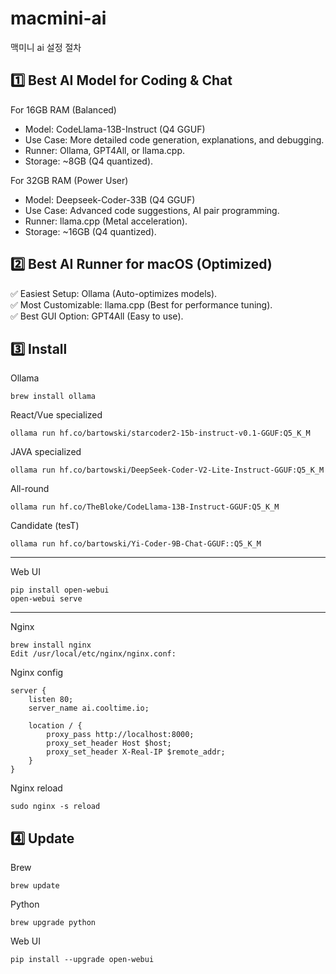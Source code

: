 # macmini-ai
맥미니 ai 설정 절차


1️⃣ Best AI Model for Coding & Chat
---
For 16GB RAM (Balanced)
- Model: CodeLlama-13B-Instruct (Q4 GGUF)
- Use Case: More detailed code generation, explanations, and debugging.
- Runner: Ollama, GPT4All, or llama.cpp.
- Storage: ~8GB (Q4 quantized).

For 32GB RAM (Power User)
- Model: Deepseek-Coder-33B (Q4 GGUF)
- Use Case: Advanced code suggestions, AI pair programming.
- Runner: llama.cpp (Metal acceleration).
- Storage: ~16GB (Q4 quantized).


2️⃣ Best AI Runner for macOS (Optimized)
---
✅ Easiest Setup: Ollama (Auto-optimizes models).  
✅ Most Customizable: llama.cpp (Best for performance tuning).  
✅ Best GUI Option: GPT4All (Easy to use).  


3️⃣ Install
---
Ollama
```
brew install ollama
```
React/Vue specialized
```
ollama run hf.co/bartowski/starcoder2-15b-instruct-v0.1-GGUF:Q5_K_M
```
JAVA specialized
```
ollama run hf.co/bartowski/DeepSeek-Coder-V2-Lite-Instruct-GGUF:Q5_K_M
```
All-round
```
ollama run hf.co/TheBloke/CodeLlama-13B-Instruct-GGUF:Q5_K_M
```
Candidate (tesT)
```
ollama run hf.co/bartowski/Yi-Coder-9B-Chat-GGUF::Q5_K_M
```
---
Web UI
```
pip install open-webui
open-webui serve
```
---
Nginx
```
brew install nginx
Edit /usr/local/etc/nginx/nginx.conf:
```
Nginx config
```
server {
    listen 80;
    server_name ai.cooltime.io;

    location / {
        proxy_pass http://localhost:8000;
        proxy_set_header Host $host;
        proxy_set_header X-Real-IP $remote_addr;
    }
}
```
Nginx reload
```
sudo nginx -s reload
```

4️⃣ Update
---
Brew
```
brew update
```
Python
```
brew upgrade python
```
Web UI
```
pip install --upgrade open-webui
```
